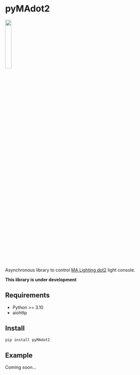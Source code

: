 # pyMAdot2

<img src="https://xom.malighting.com/xom-rest/assets/da4da7d0-4cfe-40da-9023-4fa866e38f25/preview?access_token=A9OYsVma9vxvXaaqzsVFtsR6K14&mimeType=image%2Fpng&width=1170&height=700" width=20% height=20%>

Asynchronous library to control [MA Lighting dot2](https://www.malighting.com/de/produktarchiv/produkt/dot2-core-120211/) light console.

**This library is under development**

## Requirements

- Python >= 3.10
- aiohttp

## Install
```bash
pip install pyMAdot2
```

## Example

Coming soon...
